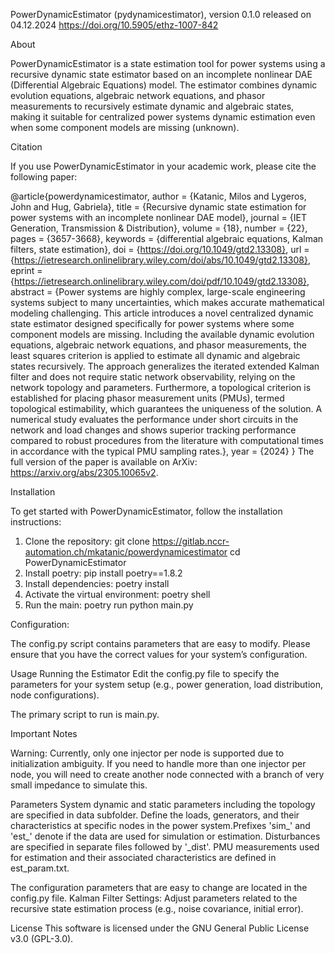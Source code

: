 PowerDynamicEstimator (pydynamicestimator), version 0.1.0 released on 04.12.2024
https://doi.org/10.5905/ethz-1007-842

About

PowerDynamicEstimator is a state estimation tool for power systems using a recursive dynamic state estimator based on an incomplete nonlinear DAE (Differential Algebraic Equations) model. 
The estimator combines dynamic evolution equations, algebraic network equations, and phasor measurements to recursively estimate dynamic and algebraic states, making it suitable for centralized power systems dynamic estimation 
even when some component models are missing (unknown).

Citation

If you use PowerDynamicEstimator in your academic work, please cite the following paper:

@article{powerdynamicestimator,
  author = {Katanic, Milos and Lygeros, John and Hug, Gabriela},
  title = {Recursive dynamic state estimation for power systems with an incomplete nonlinear DAE model},
  journal = {IET Generation, Transmission \& Distribution},
  volume = {18},
  number = {22},
  pages = {3657-3668},
  keywords = {differential algebraic equations, Kalman filters, state estimation},
  doi = {https://doi.org/10.1049/gtd2.13308}, 
  url = {https://ietresearch.onlinelibrary.wiley.com/doi/abs/10.1049/gtd2.13308},
  eprint = {https://ietresearch.onlinelibrary.wiley.com/doi/pdf/10.1049/gtd2.13308},
  abstract = {Power systems are highly complex, large-scale engineering systems subject to many uncertainties, which makes accurate mathematical modeling challenging. 
This article introduces a novel centralized dynamic state estimator designed specifically for power systems where some component models are missing. Including the available dynamic evolution equations, 
algebraic network equations, and phasor measurements, the least squares criterion is applied to estimate all dynamic and algebraic states recursively. The approach generalizes the iterated extended 
Kalman filter and does not require static network observability, relying on the network topology and parameters. Furthermore, a topological criterion is established for placing phasor measurement units (PMUs), 
termed topological estimability, which guarantees the uniqueness of the solution. A numerical study evaluates the performance under short circuits in the network and load changes and shows superior tracking 
performance compared to robust procedures from the literature with computational times in accordance with the typical PMU sampling rates.},
  year = {2024}
}
The full version of the paper is available on ArXiv: https://arxiv.org/abs/2305.10065v2.

Installation

To get started with PowerDynamicEstimator, follow the installation instructions:

1) Clone the repository:
git clone https://gitlab.nccr-automation.ch/mkatanic/powerdynamicestimator
cd PowerDynamicEstimator
2) Install poetry:
pip install poetry==1.8.2
3) Install dependencies:
poetry install
4) Activate the virtual environment:
poetry shell
5) Run the main:
poetry run python main.py



Configuration:

The config.py script contains parameters that are easy to modify. Please ensure that you have the correct values for your system’s configuration.

Usage
Running the Estimator
Edit the config.py file to specify the parameters for your system setup (e.g., power generation, load distribution, node configurations).

The primary script to run is main.py.


Important Notes


Warning: Currently, only one injector per node is supported due to initialization ambiguity. If you need to handle more than one injector per node, 
you will need to create another node connected with a branch of very small impedance to simulate this.

Parameters
System dynamic and static parameters including the topology are specified in data subfolder. Define the loads, generators, and their characteristics at specific nodes in 
the power system.Prefixes 'sim_' and 'est_' denote if the data are used for simulation or estimation. Disturbances are specified in separate files followed by '_dist'. 
PMU measurements used for estimation and their associated characteristics are defined in est_param.txt.

The configuration parameters that are easy to change are located in the config.py file. 
Kalman Filter Settings: Adjust parameters related to the recursive state estimation process (e.g., noise covariance, initial error).


License
This software is licensed under the GNU General Public License v3.0 (GPL-3.0).
